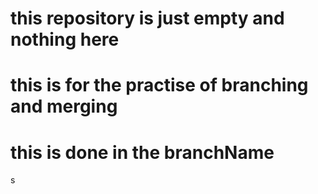 # this repository is just empty and nothing here 
# this  is for the practise of branching and merging 
# this is done in the branchName 
s